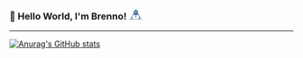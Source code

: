 ### 👋 Hello World, I'm Brenno!  <img src="./Assets/Developer.gif" width="24px">


---- 

[![Anurag's GitHub stats](https://github-readme-stats.vercel.app/api?username=brennoharten)](https://github.com/anuraghazra/github-readme-stats)
